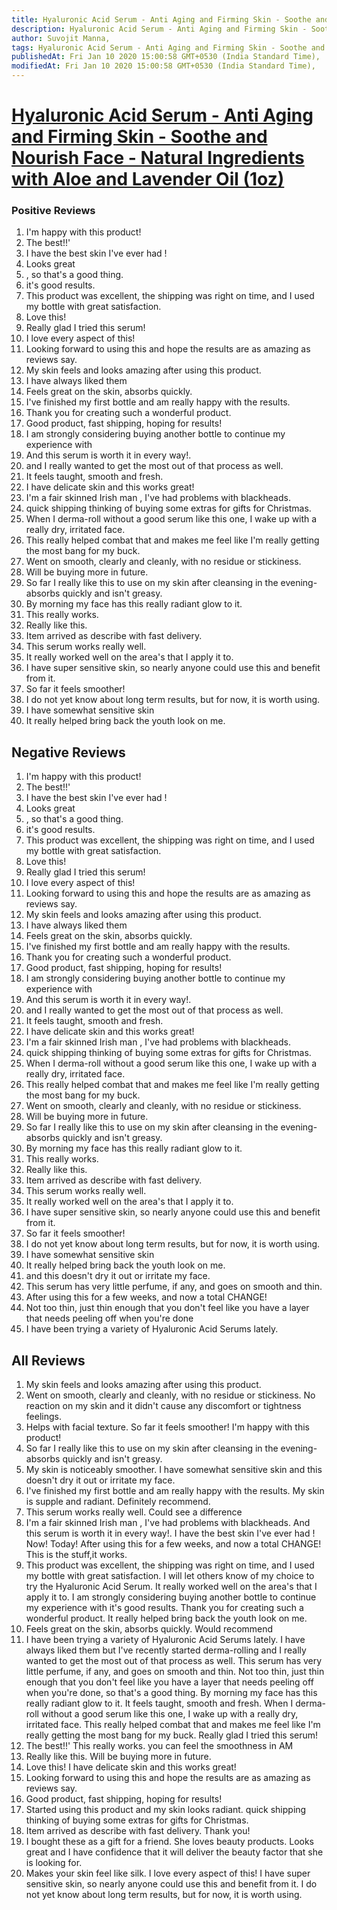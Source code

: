 ```yaml
---
title: Hyaluronic Acid Serum - Anti Aging and Firming Skin - Soothe and Nourish Face - Natural Ingredients with Aloe and Lavender Oil (1oz),
description: Hyaluronic Acid Serum - Anti Aging and Firming Skin - Soothe and Nourish Face - Natural Ingredients with Aloe and Lavender Oil (1oz),
author: Suvojit Manna,
tags: Hyaluronic Acid Serum - Anti Aging and Firming Skin - Soothe and Nourish Face - Natural Ingredients with Aloe and Lavender Oil (1oz),
publishedAt: Fri Jan 10 2020 15:00:58 GMT+0530 (India Standard Time),
modifiedAt: Fri Jan 10 2020 15:00:58 GMT+0530 (India Standard Time),
---
```


# [Hyaluronic Acid Serum - Anti Aging and Firming Skin - Soothe and Nourish Face - Natural Ingredients with Aloe and Lavender Oil (1oz)](https://products.checkmycream.com/products/Hyaluronic-Acid-Serum-Anti-Aging-and-Firming-Skin-Soothe-and-Nourish-Face-Natural-Ingredients-with-Aloe-and-Lavender-Oil-(1oz).html)

### Positive Reviews

<ol>
      <li>I&#x27;m happy with this product!</li>
      <li>The best!!&#x27;</li>
      <li>I have the best skin I&#x27;ve ever had !</li>
      <li>Looks great</li>
      <li>, so that&#x27;s a good thing.  </li>
      <li>it&#x27;s good results.</li>
      <li>This product was excellent, the shipping was right on time, and I used my bottle with great satisfaction.  </li>
      <li>Love this!  </li>
      <li>Really glad I tried this serum!</li>
      <li>I love every aspect of this!  </li>
      <li>Looking forward to using this and hope the results are as amazing as reviews say.</li>
      <li>My skin feels and looks amazing after using this product.</li>
      <li>I have always liked them</li>
      <li>Feels great on the skin, absorbs quickly.</li>
      <li>I&#x27;ve finished my first bottle and am really happy with the results.  </li>
      <li>Thank you for creating such a wonderful product.</li>
      <li>Good product, fast shipping, hoping for results!</li>
      <li>I am strongly considering buying another bottle to continue my experience with</li>
      <li>And this serum is worth it in every way!.</li>
      <li>and I really wanted to get the most out of that process as well.  </li>
      <li>It feels taught, smooth and fresh.  </li>
      <li>I have delicate skin and this works great!</li>
      <li>I&#x27;m a fair skinned Irish man , I&#x27;ve had problems with blackheads.</li>
      <li>quick shipping thinking of buying some extras for gifts for Christmas.</li>
      <li>When I derma-roll without a good serum like this one, I wake up with a really dry, irritated face.  </li>
      <li>This really helped combat that and makes me feel like I&#x27;m really getting the most bang for my buck.  </li>
      <li>Went on smooth, clearly and cleanly, with no residue or stickiness.</li>
      <li>Will be buying more in future.</li>
      <li>So far I really like this to use on my skin after cleansing in the evening- absorbs quickly and isn&#x27;t greasy.</li>
      <li>By morning my face has this really radiant glow to it.  </li>
      <li>This really works.</li>
      <li>Really like this.  </li>
      <li>Item arrived as describe with fast delivery.</li>
      <li>This serum works really well.  </li>
      <li>It really worked well on the area&#x27;s that I apply it to.</li>
      <li>I have super sensitive skin, so nearly anyone could use this and benefit from it.  </li>
      <li>So far it feels smoother!  </li>
      <li>I do not yet know about long term results, but for now, it is worth using.</li>
      <li>I have somewhat sensitive skin</li>
      <li>It really helped bring back the youth look on me.</li>
</ol>


<h2>Negative Reviews</h2>
<ol>
<li> I&#x27;m happy with this product!</li>
<li> The best!!&#x27;</li>
<li> I have the best skin I&#x27;ve ever had !</li>
<li> Looks great</li>
<li> , so that&#x27;s a good thing.  </li>
<li> it&#x27;s good results.</li>
<li> This product was excellent, the shipping was right on time, and I used my bottle with great satisfaction.  </li>
<li> Love this!  </li>
<li> Really glad I tried this serum!</li>
<li> I love every aspect of this!  </li>
<li> Looking forward to using this and hope the results are as amazing as reviews say.</li>
<li> My skin feels and looks amazing after using this product.</li>
<li> I have always liked them</li>
<li> Feels great on the skin, absorbs quickly.</li>
<li> I&#x27;ve finished my first bottle and am really happy with the results.  </li>
<li> Thank you for creating such a wonderful product.</li>
<li> Good product, fast shipping, hoping for results!</li>
<li> I am strongly considering buying another bottle to continue my experience with</li>
<li> And this serum is worth it in every way!.</li>
<li> and I really wanted to get the most out of that process as well.  </li>
<li> It feels taught, smooth and fresh.  </li>
<li> I have delicate skin and this works great!</li>
<li> I&#x27;m a fair skinned Irish man , I&#x27;ve had problems with blackheads.</li>
<li> quick shipping thinking of buying some extras for gifts for Christmas.</li>
<li> When I derma-roll without a good serum like this one, I wake up with a really dry, irritated face.  </li>
<li> This really helped combat that and makes me feel like I&#x27;m really getting the most bang for my buck.  </li>
<li> Went on smooth, clearly and cleanly, with no residue or stickiness.</li>
<li> Will be buying more in future.</li>
<li> So far I really like this to use on my skin after cleansing in the evening- absorbs quickly and isn&#x27;t greasy.</li>
<li> By morning my face has this really radiant glow to it.  </li>
<li> This really works.</li>
<li> Really like this.  </li>
<li> Item arrived as describe with fast delivery.</li>
<li> This serum works really well.  </li>
<li> It really worked well on the area&#x27;s that I apply it to.</li>
<li> I have super sensitive skin, so nearly anyone could use this and benefit from it.  </li>
<li> So far it feels smoother!  </li>
<li> I do not yet know about long term results, but for now, it is worth using.</li>
<li> I have somewhat sensitive skin</li>
<li> It really helped bring back the youth look on me.</li>
<li> and this doesn&#x27;t dry it out or irritate my face.</li>
<li> This serum has very little perfume, if any, and goes on smooth and thin.  </li>
<li> After using this for a few weeks, and now a total CHANGE!</li>
<li> Not too thin, just thin enough that you don&#x27;t feel like you have a layer that needs peeling off when you&#x27;re done</li>
<li> I have been trying a variety of Hyaluronic Acid Serums lately.  </li>
</ol>

<h2>All Reviews</h2>

<ol>
    <li> My skin feels and looks amazing after using this product.</li>
    <li> Went on smooth, clearly and cleanly, with no residue or stickiness. No reaction on my skin and it didn&#x27;t cause any discomfort or tightness feelings.</li>
    <li> Helps with facial texture.  So far it feels smoother!  I&#x27;m happy with this product!</li>
    <li> So far I really like this to use on my skin after cleansing in the evening- absorbs quickly and isn&#x27;t greasy.</li>
    <li> My skin is noticeably smoother. I have somewhat sensitive skin and this doesn&#x27;t dry it out or irritate my face.</li>
    <li> I&#x27;ve finished my first bottle and am really happy with the results.  My skin is supple and radiant.  Definitely recommend.</li>
    <li> This serum works really well.  Could see a difference</li>
    <li> I&#x27;m a fair skinned Irish man , I&#x27;ve had problems with blackheads. And this serum is worth it in every way!. I have the best skin I&#x27;ve ever had ! Now! Today! After using this for a few weeks, and now a total CHANGE! This is the stuff,it works.</li>
    <li> This product was excellent, the shipping was right on time, and I used my bottle with great satisfaction.  I will let others know of my choice to try the Hyaluronic Acid Serum. It really worked well on the area&#x27;s that I apply it to. I am strongly considering buying another bottle to continue my experience with it&#x27;s good results. Thank you for creating such a wonderful product. It really helped bring back the youth look on me.</li>
    <li> Feels great on the skin, absorbs quickly. Would recommend</li>
    <li> I have been trying a variety of Hyaluronic Acid Serums lately.  I have always liked them but I&#x27;ve recently started derma-rolling and I really wanted to get the most out of that process as well.  This serum has very little perfume, if any, and goes on smooth and thin.  Not too thin, just thin enough that you don&#x27;t feel like you have a layer that needs peeling off when you&#x27;re done, so that&#x27;s a good thing.  By morning my face has this really radiant glow to it.  It feels taught, smooth and fresh.  When I derma-roll without a good serum like this one, I wake up with a really dry, irritated face.  This really helped combat that and makes me feel like I&#x27;m really getting the most bang for my buck.  Really glad I tried this serum!</li>
    <li> The best!!&#x27; This really works. you can feel the smoothness in AM</li>
    <li> Really like this.  Will be buying more in future.</li>
    <li> Love this!  I have delicate skin and this works great!</li>
    <li> Looking forward to using this and hope the results are as amazing as reviews say.</li>
    <li> Good product, fast shipping, hoping for results!</li>
    <li> Started using this product and my skin looks radiant. quick shipping thinking of buying some extras for gifts for Christmas.</li>
    <li> Item arrived as describe with fast delivery. Thank you!</li>
    <li> I bought these as a gift for a friend. She loves beauty products. Looks great and I have confidence that it will deliver the beauty factor that she is looking for.</li>
    <li> Makes your skin feel like silk.  I love every aspect of this!  I have super sensitive skin, so nearly anyone could use this and benefit from it.  I do not yet know about long term results, but for now, it is worth using.</li>
</ol>





